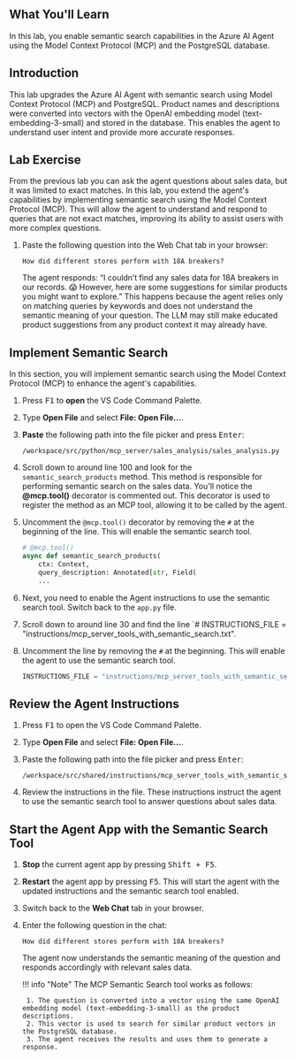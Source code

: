## What You'll Learn

In this lab, you enable semantic search capabilities in the Azure AI Agent using the Model Context Protocol (MCP) and the PostgreSQL database.

## Introduction

This lab upgrades the Azure AI Agent with semantic search using Model Context Protocol (MCP) and PostgreSQL. Product names and descriptions were converted into vectors with the OpenAI embedding model (text-embedding-3-small) and stored in the database. This enables the agent to understand user intent and provide more accurate responses.

## Lab Exercise

From the previous lab you can ask the agent questions about sales data, but it was limited to exact matches. In this lab, you extend the agent's capabilities by implementing semantic search using the Model Context Protocol (MCP). This will allow the agent to understand and respond to queries that are not exact matches, improving its ability to assist users with more complex questions.

1. Paste the following question into the Web Chat tab in your browser:

    ```text
    How did different stores perform with 18A breakers?
    ```

    The agent responds: “I couldn’t find any sales data for 18A breakers in our records. 😱 However, here are some suggestions for similar products you might want to explore.” This happens because the agent relies only on matching queries by keywords and does not understand the semantic meaning of your question. The LLM may still make educated product suggestions from any product context it may already have.

## Implement Semantic Search

In this section, you will implement semantic search using the Model Context Protocol (MCP) to enhance the agent's capabilities.

1. Press <kbd>F1</kbd> to **open** the VS Code Command Palette.
2. Type **Open File** and select **File: Open File...**.
3. **Paste** the following path into the file picker and press <kbd>Enter</kbd>:

    ```text
    /workspace/src/python/mcp_server/sales_analysis/sales_analysis.py
    ```

4. Scroll down to around line 100 and look for the `semantic_search_products` method. This method is responsible for performing semantic search on the sales data. You'll notice the **@mcp.tool()** decorator is commented out. This decorator is used to register the method as an MCP tool, allowing it to be called by the agent.

5. Uncomment the `@mcp.tool()` decorator by removing the `#` at the beginning of the line. This will enable the semantic search tool.

    ```python
    # @mcp.tool()
    async def semantic_search_products(
        ctx: Context,
        query_description: Annotated[str, Field(
        ...
    ```

6. Next, you need to enable the Agent instructions to use the semantic search tool. Switch back to the `app.py` file.
7. Scroll down to around line 30 and find the line `# INSTRUCTIONS_FILE = "instructions/mcp_server_tools_with_semantic_search.txt".
8. Uncomment the line by removing the `#` at the beginning. This will enable the agent to use the semantic search tool.

    ```python
    INSTRUCTIONS_FILE = "instructions/mcp_server_tools_with_semantic_search.txt"
    ```

## Review the Agent Instructions

1. Press <kbd>F1</kbd> to open the VS Code Command Palette.
2. Type **Open File** and select **File: Open File...**.
3. Paste the following path into the file picker and press <kbd>Enter</kbd>:

    ```text
    /workspace/src/shared/instructions/mcp_server_tools_with_semantic_search.txt
    ```

4. Review the instructions in the file. These instructions instruct the agent to use the semantic search tool to answer questions about sales data.

## Start the Agent App with the Semantic Search Tool

1. **Stop** the current agent app by pressing <kbd>Shift + F5</kbd>.
2. **Restart** the agent app by pressing <kbd>F5</kbd>. This will start the agent with the updated instructions and the semantic search tool enabled.
3. Switch back to the **Web Chat** tab in your browser.
4. Enter the following question in the chat:

    ```text
    How did different stores perform with 18A breakers?
    ```

    The agent now understands the semantic meaning of the question and responds accordingly with relevant sales data.

    !!! info "Note"
        The MCP Semantic Search tool works as follows:

        1. The question is converted into a vector using the same OpenAI embedding model (text-embedding-3-small) as the product descriptions.
        2. This vector is used to search for similar product vectors in the PostgreSQL database.
        3. The agent receives the results and uses them to generate a response.
